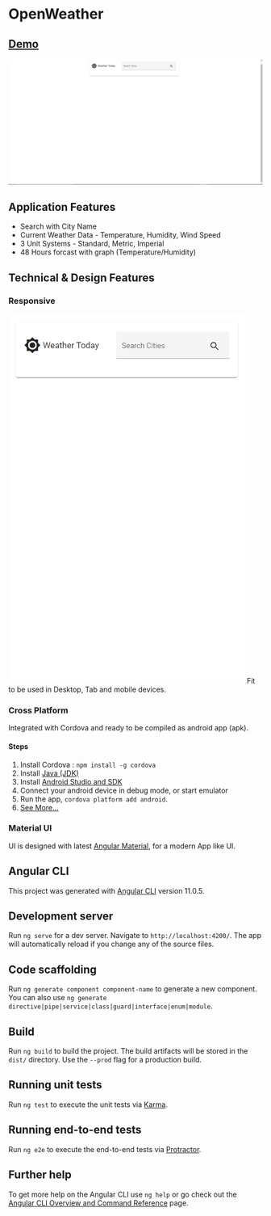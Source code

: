 # OpenWeather

## [Demo](https://open-weather.amttemplate.in)
![Demo Gif](demo/demo.gif)

## Application Features
- Search with City Name
- Current Weather Data - Temperature, Humidity, Wind Speed
- 3 Unit Systems - Standard, Metric, Imperial
- 48 Hours forcast with graph (Temperature/Humidity)

## Technical & Design Features
### Responsive
![Demo Mobile Gif](demo/demo-mobile.gif)
Fit to be used in Desktop, Tab and mobile devices.
### Cross Platform
Integrated with Cordova and ready to be compiled as android app (apk).
#### Steps
1. Install Cordova : `npm install -g cordova`
2. Install [Java (JDK)](https://docs.oracle.com/javase/8/docs/technotes/guides/install/windows_jdk_install.html#A1097272)
3. Install [Android Studio and SDK](https://developer.android.com/studio)
4. Connect your android device in debug mode, or start emulator
5. Run the app, `cordova platform add android`.
6. [See More...](https://medium.com/analytics-vidhya/create-a-mobile-app-using-your-existing-angular-web-project-using-cordova-9c10d377d527)
### Material UI
UI is designed with latest [Angular Material](https://material.angular.io/), for a modern App like UI.

## Angular CLI
This project was generated with [Angular CLI](https://github.com/angular/angular-cli) version 11.0.5.

## Development server

Run `ng serve` for a dev server. Navigate to `http://localhost:4200/`. The app will automatically reload if you change any of the source files.

## Code scaffolding

Run `ng generate component component-name` to generate a new component. You can also use `ng generate directive|pipe|service|class|guard|interface|enum|module`.

## Build

Run `ng build` to build the project. The build artifacts will be stored in the `dist/` directory. Use the `--prod` flag for a production build.

## Running unit tests

Run `ng test` to execute the unit tests via [Karma](https://karma-runner.github.io).

## Running end-to-end tests

Run `ng e2e` to execute the end-to-end tests via [Protractor](http://www.protractortest.org/).

## Further help

To get more help on the Angular CLI use `ng help` or go check out the [Angular CLI Overview and Command Reference](https://angular.io/cli) page.
